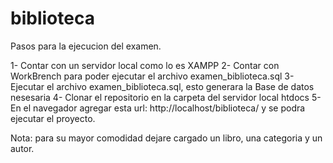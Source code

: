 # biblioteca
Pasos para la ejecucion del examen.

1- Contar con un servidor local como lo es XAMPP
2- Contar con WorkBrench para poder ejecutar el archivo examen_biblioteca.sql
3- Ejecutar el archivo examen_biblioteca.sql, esto generara la Base de datos nesesaria 
4- Clonar el repositorio en la carpeta del servidor local htdocs
5- En el navegador agregar esta url: http://localhost/biblioteca/ y se podra ejecutar el proyecto.

Nota: para su mayor comodidad dejare cargado un libro, una categoria y un autor.


